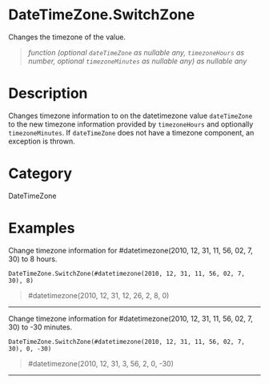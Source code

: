 # DateTimeZone.SwitchZone
Changes the timezone of the value.
> _function (optional <code>dateTimeZone</code> as nullable any, <code>timezoneHours</code> as number, optional <code>timezoneMinutes</code> as nullable any) as nullable any_

# Description 
Changes timezone information to on the datetimezone value <code>dateTimeZone</code> to the new timezone information provided by <code>timezoneHours</code> and optionally <code>timezoneMinutes</code>.
    If <code>dateTimeZone</code> does not have a timezone component, an exception is thrown.
# Category 
DateTimeZone
# Examples 
Change timezone information for #datetimezone(2010, 12, 31, 11, 56, 02, 7, 30) to 8 hours.
```
DateTimeZone.SwitchZone(#datetimezone(2010, 12, 31, 11, 56, 02, 7, 30), 8)
```
> #datetimezone(2010, 12, 31, 12, 26, 2, 8, 0)
***
Change timezone information for #datetimezone(2010, 12, 31, 11, 56, 02, 7, 30) to -30 minutes.
```
DateTimeZone.SwitchZone(#datetimezone(2010, 12, 31, 11, 56, 02, 7, 30), 0, -30)
```
> #datetimezone(2010, 12, 31, 3, 56, 2, 0, -30)
***
